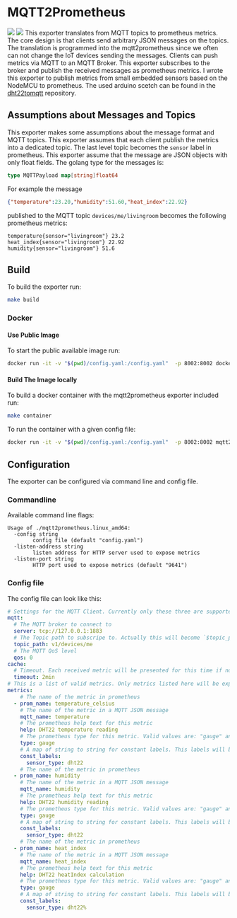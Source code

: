 # MQTT2Prometheus
![](https://github.com/hikhvar/mqtt2prometheus/workflows/tests/badge.svg) ![](https://github.com/hikhvar/mqtt2prometheus/workflows/release/badge.svg)
This exporter translates from MQTT topics to prometheus metrics. The core design is that clients send arbitrary JSON messages
 on the topics. The translation is programmed into the mqtt2prometheus since we often can not change the IoT devices sending 
 the messages. Clients can push 
metrics via MQTT to an MQTT Broker. This exporter subscribes to the broker and
publish the received messages as prometheus metrics. I wrote this exporter to publish
metrics from small embedded sensors based on the NodeMCU to prometheus. The used arduino scetch can be found in the [dht22tomqtt](https://github.com/hikhvar/dht22tomqtt) repository.

## Assumptions about Messages and Topics
This exporter makes some assumptions about the message format and MQTT topics. This exporter assumes that each
client publish the metrics into a dedicated topic. The last level topic becomes the `sensor` label in prometheus.
This exporter assume that the message are JSON objects with only float fields. The golang type for the messages is: 

```go
type MQTTPayload map[string]float64
```

For example the message

```json
{"temperature":23.20,"humidity":51.60,"heat_index":22.92}
```

published to the MQTT topic `devices/me/livingroom` becomes the following prometheus metrics:

```text
temperature{sensor="livingroom"} 23.2
heat_index{sensor="livingroom"} 22.92
humidity{sensor="livingroom"} 51.6
```

## Build

To build the exporter run:

```bash
make build
```

### Docker

#### Use Public Image

To start the public available image run:
```bash
docker run -it -v "$(pwd)/config.yaml:/config.yaml"  -p 8002:8002 docker.pkg.github.com/hikhvar/mqtt2prometheus/mqtt2prometheus:latest 
```

#### Build The Image locally
To build a docker container with the mqtt2prometheus exporter included run:

```bash
make container
```

To run the container with a given config file:

```bash
docker run -it -v "$(pwd)/config.yaml:/config.yaml"  -p 8002:8002 mqtt2prometheus:latest 
```

## Configuration
The exporter can be configured via command line and config file. 

### Commandline
Available command line flags:

```text
Usage of ./mqtt2prometheus.linux_amd64:
  -config string
        config file (default "config.yaml")
  -listen-address string
        listen address for HTTP server used to expose metrics
  -listen-port string
        HTTP port used to expose metrics (default "9641")

```

### Config file
The config file can look like this:

```yaml
# Settings for the MQTT Client. Currently only these three are supported
mqtt:
  # The MQTT broker to connect to
  server: tcp://127.0.0.1:1883
  # The Topic path to subscripe to. Actually this will become `$topic_path/+`
  topic_path: v1/devices/me
  # The MQTT QoS level
  qos: 0
cache:
  # Timeout. Each received metric will be presented for this time if no update is send via MQTT
  timeout: 2min
# This is a list of valid metrics. Only metrics listed here will be exported
metrics:
    # The name of the metric in prometheus
  - prom_name: temperature_celsius
    # The name of the metric in a MQTT JSON message
    mqtt_name: temperature
    # The prometheus help text for this metric
    help: DHT22 temperature reading
    # The prometheus type for this metric. Valid values are: "gauge" and "counter"
    type: gauge
    # A map of string to string for constant labels. This labels will be attached to every prometheus metric
    const_labels:
      sensor_type: dht22
    # The name of the metric in prometheus
  - prom_name: humidity
    # The name of the metric in a MQTT JSON message
    mqtt_name: humidity
    # The prometheus help text for this metric
    help: DHT22 humidity reading
    # The prometheus type for this metric. Valid values are: "gauge" and "counter"
    type: gauge
    # A map of string to string for constant labels. This labels will be attached to every prometheus metric
    const_labels:
      sensor_type: dht22
    # The name of the metric in prometheus
  - prom_name: heat_index
    # The name of the metric in a MQTT JSON message
    mqtt_name: heat_index
    # The prometheus help text for this metric
    help: DHT22 heatIndex calculation
    # The prometheus type for this metric. Valid values are: "gauge" and "counter"
    type: gauge
    # A map of string to string for constant labels. This labels will be attached to every prometheus metric
    const_labels:
      sensor_type: dht22%       
```
